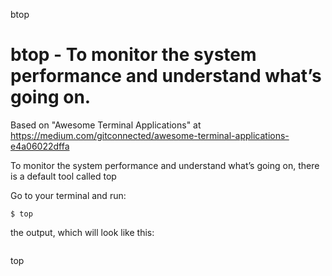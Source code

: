 btop
# btop - To monitor the system performance and understand what’s going on.

Based on "Awesome Terminal Applications" at https://medium.com/gitconnected/awesome-terminal-applications-e4a06022dffa

To monitor the system performance and understand what’s going on, there is a default tool called top

Go to your terminal and run:

```
$ top
```

the output, which will look like this:

![]()

top


